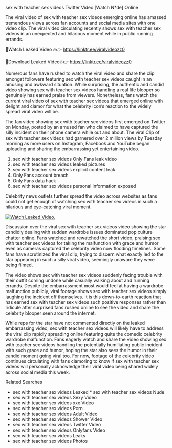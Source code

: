 ﻿sex with teacher sex videos Twitter Video [Watch N*de] Online

The viral video of ﻿sex with teacher sex videos emerging online has amassed tremendous views across fan accounts and social media sites with one video clip. The viral video circulating recently shows ﻿sex with teacher sex videos in an unexpected and hilarious moment while in public running errands. 

🔴Watch Leaked Video 🔥👉  https://linktr.ee/viralvideozz0 

🔴Download Leaked Video🔥👉  https://linktr.ee/viralvideozz0 

Numerous fans have rushed to watch the viral video and share the clip amongst followers featuring ﻿sex with teacher sex videos caught in an amusing and awkward situation. While surprising, the authentic and candid video showing ﻿sex with teacher sex videos handling a real life blooper so genuinely has earned praise from viewers. Nonetheless, fans watch the current viral video of ﻿sex with teacher sex videos that emerged online with delight and clamor for what the celebrity icon’s reaction to the widely spread viral video will be.

The fan video showing ﻿sex with teacher sex videos first emerged on Twitter on Monday, posted by an amused fan who claimed to have captured the silly incident on their phone camera while out and about. The viral Clip of ﻿sex with teacher sex videos had garnered over 2 million views by Tuesday morning as more users on Instagram, Facebook and YouTube began uploading and sharing the embarrassing yet entertaining video. 

1. ﻿sex with teacher sex videos Only Fans leak video
2. ﻿sex with teacher sex videos leaked pictures
3. ﻿sex with teacher sex videos explicit content leak
4. Only Fans account breach
5. Only Fans data hack
6. ﻿sex with teacher sex videos personal information exposed

Celebrity news outlets further spread the video across websites as fans could not get enough of watching ﻿sex with teacher sex videos in such a hilarious and eye-catching viral moment. 

[![Watch Leaked Video.](https://miro.medium.com/v2/resize:fit:828/format:webp/1*cilzJN44JGOrTw9NJCrNHA.gif "Watch Leaked Video")](https://linktr.ee/viralvideozz0)

Discussion over the viral ﻿sex with teacher sex videos video showing the star candidly dealing with sudden wardrobe issues dominated pop culture chatter online. Fans watched and rewatched the short video, praising ﻿sex with teacher sex videos for taking the malfunction with grace and humor even as cameras captured the celebrity video now flooding timelines. Some fans have scrutinized the viral clip, trying to discern what exactly led to the star appearing in such a silly viral video, seemingly unaware they were being filmed.

The video shows ﻿sex with teacher sex videos suddenly facing trouble with their outfit coming undone while casually walking about and running errands. Despite the embarrassment most would feel at having a wardrobe malfunction publicly, viral footage shows ﻿sex with teacher sex videos simply laughing the incident off themselves. It is this down-to-earth reaction that has earned ﻿sex with teacher sex videos such positive responses rather than ridicule after surprised fans rushed online to see the video and share the celebrity blooper seen around the internet.  

While reps for the star have not commented directly on the leaked embarrassing video, ﻿sex with teacher sex videos will likely have to address the viral clip rapidly spreading online featuring quite the comedic celebrity wardrobe malfunction. Fans eagerly watch and share the video showing ﻿sex with teacher sex videos handling the potentially humiliating public incident with such grace and humor, hoping the star also sees the humor in their candid moment going viral too. For now, footage of the celebrity video continues circulating with fans clamoring to know if ﻿sex with teacher sex videos will personally acknowledge their viral video being shared widely across social media this week.

Related Searches
* ﻿sex with teacher sex videos Leaked
﻿* sex with teacher sex videos Nude
* ﻿sex with teacher sex videos Sexy Video
* ﻿sex with teacher sex videos xxx Video
* ﻿sex with teacher sex videos Porn
* ﻿sex with teacher sex videos Adult Video
* ﻿sex with teacher sex videos Shower Video
* ﻿sex with teacher sex videos Twitter Video
* ﻿sex with teacher sex videos Onlyfans Video
* ﻿sex with teacher sex videos Leaks
* ﻿sex with teacher sex videos Photos